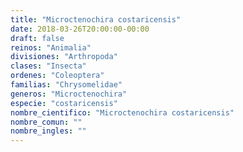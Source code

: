 ```yaml
---
title: "Microctenochira costaricensis"
date: 2018-03-26T20:00:00-00:00
draft: false
reinos: "Animalia"
divisiones: "Arthropoda"
clases: "Insecta"
ordenes: "Coleoptera"
familias: "Chrysomelidae"
generos: "Microctenochira"
especie: "costaricensis"
nombre_cientifico: "Microctenochira costaricensis"
nombre_comun: ""
nombre_ingles: ""
---
```

